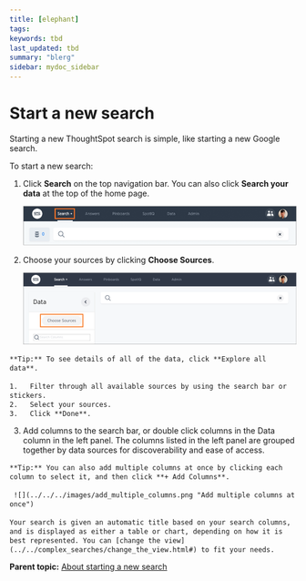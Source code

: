 ```yaml
---
title: [elephant]
tags: 
keywords: tbd
last_updated: tbd
summary: "blerg"
sidebar: mydoc_sidebar
---
```

# Start a new search

Starting a new ThoughtSpot search is simple, like starting a new Google search.

To start a new search:

1.   Click **Search** on the top navigation bar. You can also click **Search your data** at the top of the home page. 

     ![](../../../images/start_a_new_search.png "Start a new search") 

2.   Choose your sources by clicking **Choose Sources**. 

     ![](../../../images/choose_sources.png "Choose sources menu") 

    **Tip:** To see details of all of the data, click **Explore all data**.

    1.   Filter through all available sources by using the search bar or stickers. 
    2.   Select your sources. 
    3.   Click **Done**. 
3.   Add columns to the search bar, or double click columns in the Data column in the left panel. The columns listed in the left panel are grouped together by data sources for discoverability and ease of access. 

    **Tip:** You can also add multiple columns at once by clicking each column to select it, and then click **+ Add Columns**.

     ![](../../../images/add_multiple_columns.png "Add multiple columns at once") 

    Your search is given an automatic title based on your search columns, and is displayed as either a table or chart, depending on how it is best represented. You can [change the view](../../complex_searches/change_the_view.html#) to fit your needs.


**Parent topic:** [About starting a new search](../../../pages/end_user_guide/end_user_search/about_starting_a_new_search.html)

